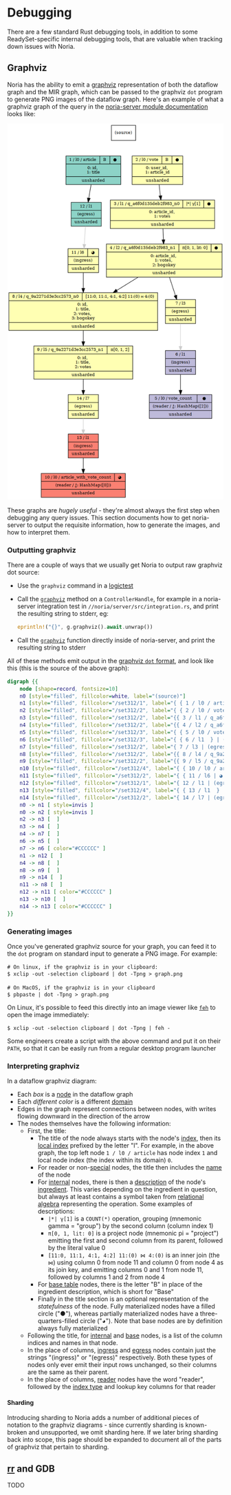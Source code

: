 # Debugging

There are a few standard Rust debugging tools, in addition to some
ReadySet-specific internal debugging tools, that are valuable when tracking down
issues with Noria.

## Graphviz

Noria has the ability to emit a [graphviz][] representation of both the dataflow
graph and the MIR graph, which can be passed to the graphviz `dot` program to
generate PNG images of the dataflow graph. Here's an example of what a graphviz
graph of the query in the [noria-server module documentation][awvc] looks like:

![Graphviz of `article_with_vote_counts` query](./images/awvc-graphviz.png)

These graphs are *hugely useful* - they're almost always the first step when
debugging any query issues. This section documents how to get noria-server to
output the requisite information, how to generate the images, and how to
interpret them.

[graphviz]: https://graphviz.org/
[awvc]: /rustdoc/noria_server/index.html#im-a-visual-learner

### Outputting graphviz

There are a couple of ways that we usually get Noria to output raw graphviz dot
source:

- Use the `graphviz` command in a [logictest][]

- Call the [`graphviz`][] method on a `ControllerHandle`, for example in a
  noria-server integration test in `//noria/server/src/integration.rs`, and
  print the resulting string to stderr, eg:

  ```rust
  eprintln!("{}", g.graphviz().await.unwrap())
  ```

- Call the [`graphviz`][graphviz-function] function directly inside of
  noria-server, and print the resulting string to stderr

All of these methods emit output in the [graphviz `dot` format][dot], and look
like this (this is the source of the above graph):

```dot
digraph {{
    node [shape=record, fontsize=10]
    n0 [style="filled", fillcolor=white, label="(source)"]
    n1 [style="filled", fillcolor="/set312/1", label="{ { 1 / l0 / article | B | ● } | 0: id, \n1: title | unsharded }"]
    n2 [style="filled", fillcolor="/set312/2", label="{ { 2 / l0 / vote | B | ● } | 0: user_id, \n1: article_id | unsharded }"]
    n3 [style="filled", fillcolor="/set312/2", label="{{ 3 / l1 / q_a6f0d135deb2f983_n0 | \|*\| γ[1] | ● } | 0: article_id, \n1: votes | unsharded}"]
    n4 [style="filled", fillcolor="/set312/2", label="{{ 4 / l2 / q_a6f0d135deb2f983_n1 | π[0, 1, lit: 0] | ● } | 0: article_id, \n1: votes, \n2: bogokey | unsharded}"]
    n5 [style="filled", fillcolor="/set312/3", label="{ { 5 / l0 / vote_count | ● } | (reader / ⚷: HashMap([2])) | unsharded }"]
    n6 [style="filled", fillcolor="/set312/3", label="{ { 6 / l1  } | (ingress) | unsharded }"]
    n7 [style="filled", fillcolor="/set312/2", label="{ 7 / l3 | (egress) | unsharded }"]
    n8 [style="filled", fillcolor="/set312/2", label="{{ 8 / l4 / q_9a2271d3e3cc2573_n0 | [11:0, 11:1, 4:1, 4:2] 11:(0) ⋈ 4:(0)  } | 0: id, \n1: title, \n2: votes, \n3: bogokey | unsharded}"]
    n9 [style="filled", fillcolor="/set312/2", label="{{ 9 / l5 / q_9a2271d3e3cc2573_n1 | π[0, 1, 2]  } | 0: id, \n1: title, \n2: votes | unsharded}"]
    n10 [style="filled", fillcolor="/set312/4", label="{ { 10 / l0 / article_with_vote_count | ◕ } | (reader / ⚷: HashMap([0])) | unsharded }"]
    n11 [style="filled", fillcolor="/set312/2", label="{ { 11 / l6 | ◕ } | (ingress) | unsharded }"]
    n12 [style="filled", fillcolor="/set312/1", label="{ 12 / l1 | (egress) | unsharded }"]
    n13 [style="filled", fillcolor="/set312/4", label="{ { 13 / l1  } | (ingress) | unsharded }"]
    n14 [style="filled", fillcolor="/set312/2", label="{ 14 / l7 | (egress) | unsharded }"]
    n0 -> n1 [ style=invis ]
    n0 -> n2 [ style=invis ]
    n2 -> n3 [  ]
    n3 -> n4 [  ]
    n4 -> n7 [  ]
    n6 -> n5 [  ]
    n7 -> n6 [ color="#CCCCCC" ]
    n1 -> n12 [  ]
    n4 -> n8 [  ]
    n8 -> n9 [  ]
    n9 -> n14 [  ]
    n11 -> n8 [  ]
    n12 -> n11 [ color="#CCCCCC" ]
    n13 -> n10 [  ]
    n14 -> n13 [ color="#CCCCCC" ]
}}
```

[logictest]: /dev-testing.html#logictests
[`graphviz`]: /rustdoc/noria/controller/struct.ControllerHandle.html#method.graphviz
[graphviz-function]: /rustdoc/noria_server/controller/state/fn.graphviz.html
[dot]: https://graphviz.org/doc/info/lang.html

### Generating images

Once you've generated graphviz source for your graph, you can feed it to the
`dot` program on standard input to generate a PNG image. For example:

```shell-session
# On linux, if the graphviz is in your clipboard:
$ xclip -out -selection clipboard | dot -Tpng > graph.png

# On MacOS, if the graphviz is in your clipboard
$ pbpaste | dot -Tpng > graph.png
```

On Linux, it's possible to feed this directly into an image viewer like
[`feh`][] to open the image immediately:

```shell-session
$ xclip -out -selection clipboard | dot -Tpng | feh -
```

Some engineers create a script with the above command and put it on their
`PATH`, so that it can be easily run from a regular desktop program launcher

[`feh`]: https://feh.finalrewind.org/

### Interpreting graphviz

In a dataflow graphviz diagram:

- Each *box* is a [node][] in the dataflow graph
- Each *different color* is a different [domain][]
- Edges in the graph represent connections between nodes, with writes flowing
  downward in the direction of the arrow
- The nodes themselves have the following information:
  - First, the title:
    - The title of the node always starts with the node's [index][], then its
      [local index][] prefixed by the letter "l". For example, in the above
      graph, the top left node `1 / l0 / article` has node index `1` and local
      node index (the index within its domain) `0`.
    - For reader or non-[special][] nodes, the title then includes the [name][] of
      the node
    - For [internal][] nodes, there is then a [description][] of the node's
      [ingredient][]. This varies depending on the ingredient in question, but
      always at least contains a symbol taken from [relational algebra][]
      representing the operation. Some examples of descriptions:
      - `|*| γ[1]` is a `COUNT(*)` operation, grouping (mnemonic gamma = "group")
        by the second column (column index 1)
      - `π[0, 1, lit: 0]` is a project node (mnemonic pi = "project") emitting the
        first and second column from its parent, followed by the literal value 0
      - `[11:0, 11:1, 4:1, 4:2] 11:(0) ⋈ 4:(0)` is an inner join (the `⋈`) using
        column 0 from node 11 and column 0 from node 4 as its join key, and
        emitting columns 0 and 1 from node 11, followed by columns 1 and 2 from
        node 4
    - For [base table][base] nodes, there is the letter "B" in place of the
      ingredient description, which is short for "Base"
    - Finally in the title section is an optional representation of the
      *statefulness* of the node. Fully materialized nodes have a filled circle
      ("●"), whereas partially materialized nodes have a three-quarters-filled
      circle ("◕"). Note that base nodes are by definition always fully
      materialized
  - Following the title, for [internal][] and [base][] nodes, is a list of the
    column indices and names in that node.
  - In the place of columns, [ingress][] and [egress][] nodes contain just the
    strings "(ingress)" or "(egress)" respectively. Both these types of nodes
    only ever emit their input rows unchanged, so their columns are the same as
    their parent.
  - In the place of columns, [reader][] nodes have the word "reader", followed
    by the [index type][] and lookup key columns for that reader

[node]: /rustdoc/noria_dataflow/node/struct.Node.html
[domain]: /rustdoc/noria_dataflow/struct.Domain.html
[index]: /rustdoc/noria_dataflow/prelude/struct.NodeIndex.html
[local index]: /rustdoc/noria_dataflow/prelude/struct.LocalNodeIndex.html
[special]: /rustdoc/noria_dataflow/node/special/index.html'
[name]: /rustdoc/noria_dataflow/node/struct.Node.html#structfield.name
[internal]: /rustdoc/noria_dataflow/node/enum.NodeType.html#variant.Internal
[description]: /rustdoc/noria_dataflow/processing/trait.Ingredient.html#tymethod.description
[ingredient]: /rustdoc/noria_dataflow/processing/trait.Ingredient.html
[relational algebra]: https://en.wikipedia.org/wiki/Relational_algebra
[base]: /rustdoc/noria_dataflow/node/special/base/struct.Base.html
[ingress]: /rustdoc/noria_dataflow/node/special/struct.Ingress.html
[egress]: /rustdoc/noria_dataflow/node/special/struct.Egress.html
[reader]: /rustdoc/noria_dataflow/node/special/reader/struct.Reader.html
[index type]: /rustdoc/noria_dataflow/prelude/enum.IndexType.html

#### Sharding

Introducing sharding to Noria adds a number of additional pieces of notation to
the graphviz diagrams - since currently sharding is known-broken and
unsupported, we omit sharding here. If we later bring sharding back into scope,
this page should be expanded to document all of the parts of graphviz that
pertain to sharding.

## [rr][] and GDB

TODO

[rr]: https://rr-project.org/

